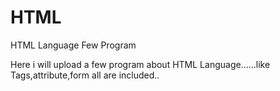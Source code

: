 # HTML
HTML Language Few Program


Here i will upload a few program about HTML Language......like Tags,attribute,form all are included..
